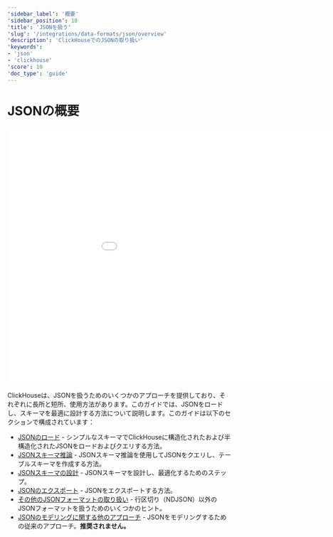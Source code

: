 ```yaml
---
'sidebar_label': '概要'
'sidebar_position': 10
'title': 'JSONを扱う'
'slug': '/integrations/data-formats/json/overview'
'description': 'ClickHouseでのJSONの取り扱い'
'keywords':
- 'json'
- 'clickhouse'
'score': 10
'doc_type': 'guide'
---
```



# JSONの概要

<div style={{width:'1024px', height: '576px'}}>
  <iframe src="//www.youtube.com/embed/gCg5ISOujtc"
    width="1024"
    height="576"
    frameborder="0"
    allow="autoplay;
    fullscreen;
    picture-in-picture"
    allowfullscreen>
  </iframe>
</div>

<br/>
ClickHouseは、JSONを扱うためのいくつかのアプローチを提供しており、それぞれに長所と短所、使用方法があります。このガイドでは、JSONをロードし、スキーマを最適に設計する方法について説明します。このガイドは以下のセクションで構成されています：

- [JSONのロード](/integrations/data-formats/json/loading) - シンプルなスキーマでClickHouseに構造化されたおよび半構造化されたJSONをロードおよびクエリする方法。
- [JSONスキーマ推論](/integrations/data-formats/json/inference) - JSONスキーマ推論を使用してJSONをクエリし、テーブルスキーマを作成する方法。
- [JSONスキーマの設計](/integrations/data-formats/json/schema) - JSONスキーマを設計し、最適化するためのステップ。
- [JSONのエクスポート](/integrations/data-formats/json/exporting) - JSONをエクスポートする方法。
- [その他のJSONフォーマットの取り扱い](/integrations/data-formats/json/other-formats) - 行区切り（NDJSON）以外のJSONフォーマットを扱うためのいくつかのヒント。
- [JSONのモデリングに関する他のアプローチ](/integrations/data-formats/json/other-approaches) - JSONをモデリングするための従来のアプローチ。**推奨されません。**
